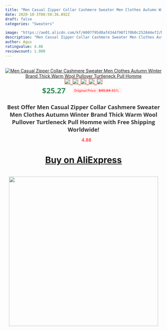 ```yaml
---
title: "Men Casual Zipper Collar Cashmere Sweater Men Clothes Autumn Winter Brand Thick Warm Wool Pullover Turtleneck Pull Homme"
date: 2020-10-3T08:50:36.892Z
draft: false
categories: "Sweaters"

image: "https://ae01.alicdn.com/kf/H007f95d0af4344798f170b0c252844ef2/Men-Casual-Zipper-Collar-Cashmere-Sweater-Men-Clothes-Autumn-Winter-Brand-Thick-Warm-Wool-Pullover-Turtleneck.jpg"
description: "Men Casual Zipper Collar Cashmere Sweater Men Clothes Autumn Winter Brand Thick Warm Wool Pullover Turtleneck Pull Homme"
author: Agus
ratingvalue: 4.88
reviewcount: 1.000
---
```

<br>
<div style="text-align: center;">
<a href="https://s.click.aliexpress.com/e/_Ab2lGD" target="_blank" rel="nofollow noopener noreferrer"><img alt="Men Casual Zipper Collar Cashmere Sweater Men Clothes Autumn Winter Brand Thick Warm Wool Pullover Turtleneck Pull Homme" class="magnifier-image" src="https://ae01.alicdn.com/kf/H007f95d0af4344798f170b0c252844ef2/Men-Casual-Zipper-Collar-Cashmere-Sweater-Men-Clothes-Autumn-Winter-Brand-Thick-Warm-Wool-Pullover-Turtleneck.jpg_640x640.jpg">
<br>
<img style="border:1px solid salmon" src="https://ae01.alicdn.com/kf/H007f95d0af4344798f170b0c252844ef2/Men-Casual-Zipper-Collar-Cashmere-Sweater-Men-Clothes-Autumn-Winter-Brand-Thick-Warm-Wool-Pullover-Turtleneck.jpg_120x120.jpg">&nbsp;&nbsp;<img style="border:1px solid salmon" src="https://ae01.alicdn.com/kf/H43a70b1fa4a04641addd59e06933813ce/Men-Casual-Zipper-Collar-Cashmere-Sweater-Men-Clothes-Autumn-Winter-Brand-Thick-Warm-Wool-Pullover-Turtleneck.jpg_120x120.jpg">&nbsp;&nbsp;<img style="border:1px solid salmon" src="https://ae01.alicdn.com/kf/H54c719f7b7ec49ec82065de52237904d2/Men-Casual-Zipper-Collar-Cashmere-Sweater-Men-Clothes-Autumn-Winter-Brand-Thick-Warm-Wool-Pullover-Turtleneck.jpg_120x120.jpg">&nbsp;&nbsp;<img style="border:1px solid salmon" src="https://ae01.alicdn.com/kf/Hc57e4543ac7a4ca98318ccfad04e15dba/Men-Casual-Zipper-Collar-Cashmere-Sweater-Men-Clothes-Autumn-Winter-Brand-Thick-Warm-Wool-Pullover-Turtleneck.jpg_120x120.jpg">&nbsp;&nbsp;<img style="border:1px solid salmon" src="https://ae01.alicdn.com/kf/H174e57f0724f46a390a2ded5b50ba5f9f/Men-Casual-Zipper-Collar-Cashmere-Sweater-Men-Clothes-Autumn-Winter-Brand-Thick-Warm-Wool-Pullover-Turtleneck.jpg_120x120.jpg"></a></div><br0>
<div style="text-align: center;"><span style="background-color: white; border: 0px; box-sizing: border-box; color: seagreen; display: inline-block; font-family: &quot;open sans&quot; , &quot;arial&quot; , &quot;helvetica&quot; , sans-serif , &quot;heiti&quot;; font-size: 24px; font-stretch: inherit; font-weight: 700; line-height: inherit; margin: 0px 10px 0px 0px; padding: 0px; vertical-align: middle;">$25.27 </span>
<span style="background: rgb(255 , 241 , 241); border-radius: 3px; border: 0px; box-sizing: border-box; color: #ff4747; display: inline-block; font-family: inherit; font-size: 12px; font-stretch: inherit; font-style: inherit; font-variant: inherit; font-weight: 600; line-height: inherit; margin: 0px; padding: 2px 5px; transform: scale(0.9); vertical-align: middle;">Original Price : <b style="text-decoration: line-through;">$45.94 </b> 45%&nbsp;&nbsp;</span></div>
<h1 style="color: #333333; display: inline-block; font-family: &quot;open sans&quot; , &quot;arial&quot; , &quot;helvetica&quot; , sans-serif , &quot;heiti&quot;; font-size: 18px; font-stretch: inherit; font-weight: 700; text-align: center;">Best Offer Men Casual Zipper Collar Cashmere Sweater Men Clothes Autumn Winter Brand Thick Warm Wool Pullover Turtleneck Pull Homme with Free Shipping Worldwide!</h1>
<div style="color: #ff4747; text-align: center;">
<img src="https://4.bp.blogspot.com/-M0ZcTcb-5uY/XleCXlxnR4I/AAAAAAAAAEc/OrjgMkXV1oMQFaCRZj5HQwOCBcu3w1FegCPcBGAYYCw/s1600/star.png" style="height: 15px;">&nbsp;<b>4.88</b></div>
<div class="button_cont" align="center"><a class="buynow_a" href="https://s.click.aliexpress.com/e/_Ab2lGD" target="_blank" rel="nofollow noopener noreferrer"><H1>Buy on AliExpress</H1></a></div><br>
<div class="separator" style="clear: both; text-align: center;">
<img src="https://lh3.googleusercontent.com/-pTy5HemUv9M/XlePHvY0dAI/AAAAAAAAAE4/0nX5iRUoIWY8eMW9Dpxeirr157OZliDIgCLcBGAsYHQ/s1600/badge.gif" width="480">
</div>
